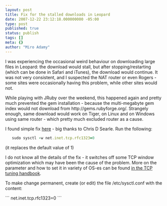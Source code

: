 ```yaml
---
layout: post
title: Fix for the stalled downloads in Leopard
date: 2007-12-22 23:12:18.000000000 -05:00
type: post
published: true
status: publish
tags: []
meta: {}
author: "Miro Adamy"
---
```

<p>I was experiencing the occasional weird behaviour on downloading large files in Leopard: the download would stall, but after stopping/restarting (which can be done in Safari and iTunes), the download would continue. It was not very consistent, and I suspected the NAT router or even Rogers - some sites were occasionally having this problem, while other sites would not.</p>
<p>While playing with JRuby over the weekend, this happened again and pretty much prevented the gem installation - because the multi-megabyte gem index would not download from http://gems.rubyforge.org/. Strangely enough, same download would work on Tiger, on Linux and on Windows using same router - which pretty much excluded router as a cause.</p>
<p>I found simple fix <a href="http://discussions.apple.com/thread.jspa?messageID=6079960" target="_blank">here</a> - big thanks to Chris D Searle. Run the following:</p>

```ruby
   sudo sysctl -w net.inet.tcp.rfc1323=0
```
(it replaces the default value of 1)</p>
<p>I do not know all the details of the fix - it switches off some TCP window optimization which may have been the cause of the problem. More on the parameter and how to set it in variety of OS-es can be found  <a href="http://proj.sunet.se/E2E/tcptune.html" target="_blank">in the TCP tuning handbook</a>.</p>
<p>To make change permanent, create (or edit) the file /etc/sysctl.conf with the content:</p>
```
   net.inet.tcp.rfc1323=0
```
